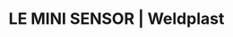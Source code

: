 ---
Filename: "le-mini-sensor187"
Link: "file:/Users/vinayakpatel/Downloads/www.weldplast.cz/le-mini-sensor187"
product_name: "LE MINI SENSOR230 V / 400 W"
product_id: "Obj. číslo:117.370"
title: "LE MINI SENSOR | Weldplast"
product_desc: "Ohřívače vzduchu Leister LE MINI jsou vhodné pro instalaci i v těch nejtěsnějších prostorech. Verze Leister SENSOR mají navíc integrovanou termosondu. Přídavné pouzdro SENSOR KIT umožňuje okamžité použití díky integrované výkonové elektronice s teplotním regulátorem.Tepelný spínač pro ochranu zařízení Integrovaná termosonda (SENSOR a SENSOR KIT)Ochrana topného tělesa (SENSOR a SENSOR KIT)Pasivní analogové rozhraní 4-20 mA (SENSOR)Tlakový redukční ventil (SENSOR KIT)"
product_specs: "Značka konformity, Značka schválení, Třída ochrany II"
product_downloads: "LE MINI SENSOR KIT - produktový list stáhnout , LE MINI (SENSOR) - manuál SK stáhnout , LE MINI (SENSOR) - manuál CZ stáhnout , TECHNOLOGIE HORKÉHO VZDUCHU - katalog stáhnout"
href: "https://www.weldplast.cz/files/1267-le-mini-sensor-kit-produktovy-list.pdf, https://www.weldplast.cz/files/1267-le-mini-sensor-kit-produktovy-list.pdf, https://www.weldplast.cz/files/le-mini-sensor-manual-sk-copy.pdf, https://www.weldplast.cz/files/le-mini-sensor-manual-sk-copy.pdf, https://www.weldplast.cz/files/le-mini-sensor-manual-cz.pdf, https://www.weldplast.cz/files/le-mini-sensor-manual-cz.pdf, https://www.weldplast.cz/files/katalog-ph-web.pdf, https://www.weldplast.cz/files/katalog-ph-web.pdf"
p_desc_2: "Ohřívače vzduchu Leister LE MINI jsou vhodné pro instalaci i v těch nejtěsnějších prostorech. Verze Leister SENSOR mají navíc integrovanou termosondu. Přídavné pouzdro SENSOR KIT umožňuje okamžité použití díky integrované výkonové elektronice s teplotním regulátorem.Tepelný spínač pro ochranu zařízení Integrovaná termosonda (SENSOR a SENSOR KIT)Ochrana topného tělesa (SENSOR a SENSOR KIT)Pasivní analogové rozhraní 4-20 mA (SENSOR)Tlakový redukční ventil (SENSOR KIT)"
accessories: "Kabel prodlužovací, 5 m (LE MINI SENSOR)Kabel prodlužovací, 2 m (LE MINI SENSOR)Adaptér tryskový, ø 21.3 mm (vnější), šroubovací (LE MINI)Příruba připojovací (ø 21.8 mm), ø 40 mm, pro Labo 34/ LTryska reflektorová děrovaná (ø 21,3 mm)50 x 35 mm, 75° zahnutáTryska reflektorová děrovaná (ø 21,3 mm)20 x 35 mm, 75° zahnutáTryska tubulární (ø 21,3 mm)ø 12 mm, 25 x 50 mm, 90° zahnutáTryska tubulární (ø 21,3 mm)ø 10 mm, 45 mm, přímáTryska tubulární (ø 21,3 mm)ø 4 mm, 45 mm, přímáTryska přeplátovací (ø 21,3 mm)20 x 2 mm, přímá, 55 mm dlouháTryska přeplátovací (ø 21,3 mm)10 x 2 mm, 15° vyhnutá, 30° zahnutáTryska štěrbinová (ø 21,3 mm)40 x 5 mm, plocháTryska štěrbinová (ø 21,3 mm)50 x 8 mm, přímá, LE MINI SENSOR KIT230 V / 800 WLE MINI SENSOR230 V / 400 WLE MINI SENSOR230 V / 800 WLE MINI230 V / 400 WLE MINI230 V / 800 W"
similar_products: "LE MINI SENSOR KIT230 V / 800 WLE MINI SENSOR230 V / 400 WLE MINI SENSOR230 V / 800 WLE MINI230 V / 400 WLE MINI230 V / 800 W"
---